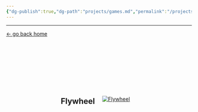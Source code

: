 ```yaml
---
{"dg-publish":true,"dg-path":"projects/games.md","permalink":"/projects/games/","dgHomeLink":true,"dgShowBacklinks":true,"dgShowInlineTitle":true,"dgShowFileTree":true,"dgEnableSearch":true,"dgShowToc":true,"dgLinkPreview":true,"dgShowTags":true,"noteIcon":""}
---
```


---
<a href="/" target="_self">← go back home</a>

<div style="display: flex; flex-wrap: wrap; align-items: center; justify-content: center; padding-top: 120px;">

  <!-- Heading text link -->
  <div style="margin-right: 20px; text-align: center;">
    <a href="https://codesheep.itch.io/flywheel" style="text-decoration: none; color: inherit;">
      <h2>Flywheel</h2>
    </a>
  </div>
  <!-- Image -->
  <div style="display: flex; flex-direction: column; justify-content: center; align-items:center;">
    <a href="https://codesheep.itch.io/flywheel">
      <img style="padding-right: 20px" src="https://img.itch.zone/aW1hZ2UvMzQwOTM2MS8yMDM0ODYxOC5wbmc=/347x500/RKkta6.png" alt="Flywheel"/>
    </a>
  </div>

</div>
